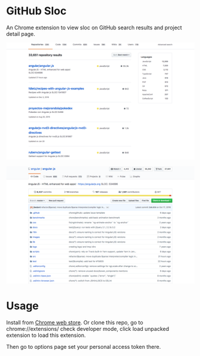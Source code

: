 # GitHub Sloc

An Chrome extension to view sloc on GitHub search results and project detail page.

![snapshots](images/snapshots/snapshot.png)

![snapshots](images/snapshots/snapshot2.png)

# Usage

Install from [Chrome web store](https://chrome.google.com/webstore/detail/github-sloc/fkjjjamhihnjmihibcmdnianbcbccpnn). Or clone this repo, go to chrome://extensions/ check developer mode, click load unpacked extension to load this extension.

Then go to options page set your personal access token there.




